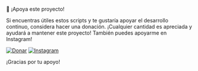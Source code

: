 💖 ¡Apoya este proyecto!

Si encuentras útiles estos scripts y te gustaría apoyar el desarrollo continuo, considera hacer una donación. ¡Cualquier cantidad es apreciada y ayudará a mantener este proyecto! También puedes apoyarme en Instagram!

[![Donar](https://img.shields.io/badge/Donar-PayPal-blue)](https://www.paypal.com/donate/?hosted_button_id=E9G39WUEZXXAQ)
[![Instagram](https://img.shields.io/static/v1?label=Instagram&message=%40xavier.ctrl&color=E4405F&style=flat-square&logo=instagram)](https://www.instagram.com/xavier.ctrl/)




¡Gracias por tu apoyo!
